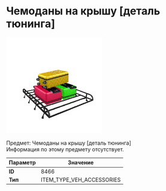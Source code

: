 # Чемоданы на крышу [деталь тюнинга]

![Item Image](../img/8466.webp?raw=true)

Предмет: Чемоданы на крышу [деталь тюнинга]<br>Информация по этому предмету отсутствует.


| Параметр | Значение |
|----------|----------|
| **ID** | 8466 |
| **Тип** | ITEM_TYPE_VEH_ACCESSORIES |

